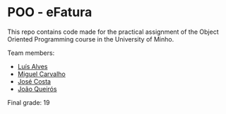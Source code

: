 # POO - eFatura
This repo contains code made for the practical assignment of the Object Oriented Programming course in the University of Minho.

Team members:
* [Luís Alves](https://github.com/alves-luis)
* [Miguel Carvalho](https://github.com/MAACarvalho)
* [José Costa](https://github.com/DeusTaNoComando)
* [João Queirós](https://github.com/JoaoQueiros)

Final grade: 19
